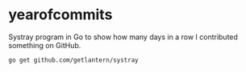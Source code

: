 # yearofcommits

Systray program in Go to show how many days in a row I contributed something on GitHub.

```
go get github.com/getlantern/systray
```